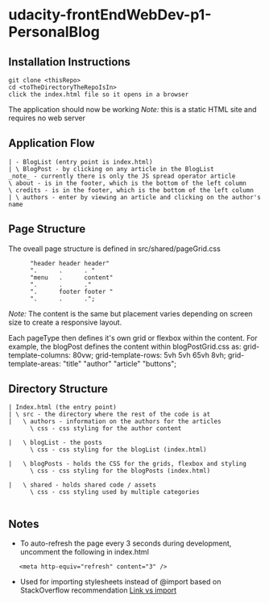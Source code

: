 # udacity-frontEndWebDev-p1-PersonalBlog

## Installation Instructions

```
git clone <thisRepo>
cd <toTheDirectoryTheRepoIsIn>
click the index.html file so it opens in a browser
```

The application should now be working
_Note:_ this is a static HTML site and requires no web server

## Application Flow

```
| - BlogList (entry point is index.html)
| \ BlogPost - by clicking on any article in the BlogList
_note_ - currently there is only the JS spread operator article
\ about - is in the footer, which is the bottom of the left column
\ credits - is in the footer, which is the bottom of the left column
| \ authors - enter by viewing an article and clicking on the author's name
```

## Page Structure

The oveall page structure is defined in src/shared/pageGrid.css

```
      "header header header"
      ".      .      . "
      "menu   .      content"
      ".      .      ."
      ".      footer footer "
      ".      .      .";

```

_Note:_ The content is the same but placement varies depending on screen size to create a responsive layout.

Each pageType then defines it's own grid or flexbox within the content. For example, the blogPost defines the content within blogPostGrid.css as:
grid-template-columns: 80vw;
grid-template-rows: 5vh 5vh 65vh 8vh;
grid-template-areas:
"title"
"author"
"article"
"buttons";

## Directory Structure

```
| Index.html (the entry point)
| \ src - the directory where the rest of the code is at
|   \ authors - information on the authors for the articles
      \ css - css styling for the author content

|   \ blogList - the posts
      \ css - css styling for the blogList (index.html)

|   \ blogPosts - holds the CSS for the grids, flexbox and styling
      \ css - css styling for the blogPosts (index.html)

|   \ shared - holds shared code / assets
      \ css - css styling used by multiple categories


```

## Notes

- To auto-refresh the page every 3 seconds during development, uncomment the following in index.html

```
   <meta http-equiv="refresh" content="3" />
```

- Used <link > for importing stylesheets instead of @import based on StackOverflow recommendation
  [Link vs import](https://stackoverflow.com/questions/10036977/best-way-to-include-css-why-use-import)
